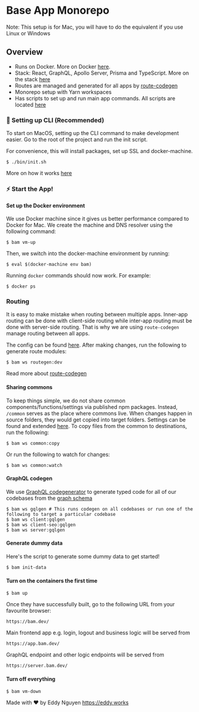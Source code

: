 # Base App Monorepo

Note: This setup is for Mac, you will have to do the equivalent if you use Linux or Windows

## Overview

- Runs on Docker. More on Docker [here](./docs/DOCKER.md).
- Stack: React, GraphQL, Apollo Server, Prisma and TypeScript. More on the stack [here](./docs/STACK.md)
- Routes are managed and generated for all apps by [route-codegen](https://github.com/eddeee888/route-codegen)
- Monorepo setup with Yarn workspaces
- Has scripts to set up and run main app commands. All scripts are located [here](./bin/)

### 🌟 Setting up CLI (Recommended)

To start on MacOS, setting up the CLI command to make development easier. Go to the root of the project and run the init script.

For convenience, this will install packages, set up SSL and docker-machine.

```
$ ./bin/init.sh
```

More on how it works [here](./docs/INIT.md)

### ⚡️ Start the App!

#### Set up the Docker environment

We use Docker machine since it gives us better performance compared to Docker for Mac. We create the machine and DNS resolver using the following command:

```
$ bam vm-up
```

Then, we switch into the docker-machine environment by running:

```
$ eval $(docker-machine env bam)
```

Running `docker` commands should now work. For example:

```
$ docker ps
```

### Routing

It is easy to make mistake when routing between multiple apps. Inner-app routing can be done with client-side routing while inter-app routing must be done with server-side routing. That is why we are using `route-codegen` manage routing between all apps.

The config can be found [here](./route-manager/route-codegen.yml). After making changes, run the following to generate route modules:

```
$ bam ws routegen:dev
```

Read more about [route-codegen](https://github.com/eddeee888/route-codegen)

#### Sharing commons

To keep things simple, we do not share common components/functions/settings via published npm packages. Instead, `/common` serves as the place where commons live. When changes happen in source folders, they would get copied into target folders. Settings can be found and extended [here](./common/utils/config.js#L7-L17). To copy files from the common to destinations, run the following:

```
$ bam ws common:copy
```

Or run the following to watch for changes:

```
$ bam ws common:watch
```

#### GraphQL codegen

We use [GraphQL codegenerator](https://github.com/dotansimha/graphql-code-generator) to generate typed code for all of our codebases from the [graph schema](./server/src/graphql/schemas/schema.graphql)

```
$ bam ws gqlgen # This runs codegen on all codebases or run one of the following to target a particular codebase
$ bam ws client:gqlgen
$ bam ws client-seo:gqlgen
$ bam ws server:gqlgen
```

#### Generate dummy data

Here's the script to generate some dummy data to get started!

```
$ bam init-data
```

#### Turn on the containers the first time

```
$ bam up
```

Once they have successfully built, go to the following URL from your favourite browser:

```
https://bam.dev/
```

Main frontend app e.g. login, logout and business logic will be served from

```
https://app.bam.dev/
```

GraphQL endpoint and other logic endpoints will be served from

```
https://server.bam.dev/
```

#### Turn off everything

```
$ bam vm-down
```

Made with ♥ by Eddy Nguyen
https://eddy.works
